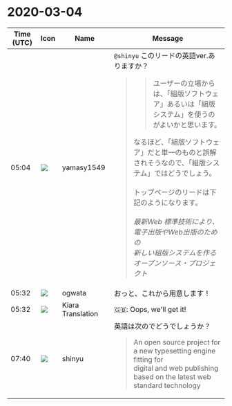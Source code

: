 # 2020-03-04

|Time (UTC)|Icon|Name|Message|
|---|---|---|---|
|05:04|![](https://secure.gravatar.com/avatar/b2dffef7ce30f6f8f399f2a172229711.jpg?s=72&d=https%3A%2F%2Fa.slack-edge.com%2Fdf10d%2Fimg%2Favatars%2Fava_0012-72.png)|yamasy1549|`@shinyu` このリードの英語ver.ありますか？<br><blockquote><blockquote>ユーザーの立場からは、「組版ソフトウェア」あるいは「組版システム」を使うのがよいかと思います。</blockquote>なるほど、「組版ソフトウェア」だと単一のものと誤解されそうなので、「組版システム」ではどうでしょう。<br><br>トップページのリードは下記のようになります。<br><br>*最新Web 標準技術により、電子出版やWeb出版のための*<br>*新しい組版システムを作るオープンソース・プロジェクト*</blockquote>|
|05:32|![](https://avatars.slack-edge.com/2019-11-22/845042642576_070441337abaca9fb7b3_72.png)|ogwata|おっと、これから用意します！|
|05:32|![](https://avatars.slack-edge.com/2019-08-21/732685848020_f3f20736795184660348_72.png)|Kiara Translation|🇬🇧: Oops, we'll get it!|
|07:40|![](https://avatars.slack-edge.com/2018-04-27/354445776386_e258f5ed5ba887b08668_72.jpg)|shinyu|英語は次のでどうでしょうか？<br><blockquote>An open source project for a new typesetting engine fitting for <br>digital and web publishing based on the latest web standard technology</blockquote>|
